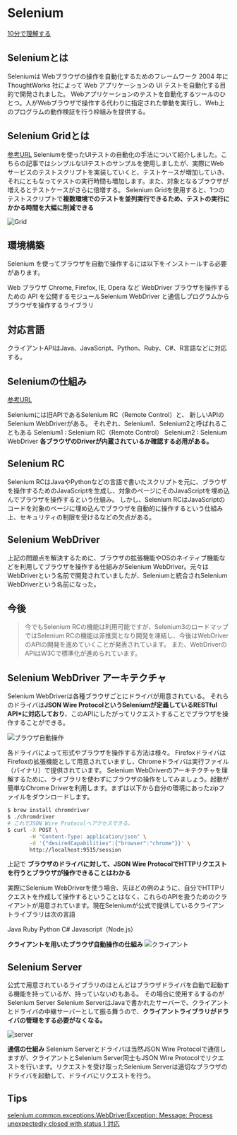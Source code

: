 # Selenium

[10分で理解する](https://qiita.com/Chanmoro/items/9a3c86bb465c1cce738a)

## Seleniumとは

Seleniumは Webブラウザの操作を自動化するためのフレームワーク
2004 年に ThoughtWorks 社によって Web アプリケーションの UI テストを自動化する目的で開発されました。
Webアプリケーションのテストを自動化するツールのひとつ。人がWebブラウザで操作する代わりに指定された挙動を実行し、Web上のプログラムの動作検証を行う枠組みを提供する。

## Selenium Gridとは

[参考URL](https://ics.media/entry/11141/)
Seleniumを使ったUIテストの自動化の手法について紹介しました。こちらの記事ではシンプルなUIテストのサンプルを使用しましたが、実際にWebサービスのテストスクリプトを実装していくと、テストケースが増加していき、それにともなってテストの実行時間も増加します。また、対象となるブラウザが増えるとテストケースがさらに倍増する。
Selenium Gridを使用すると、1つのテストスクリプトで**複数環境でのテストを並列実行できるため、テストの実行にかかる時間を大幅に削減できる**

![Grid](image/grid.png)

## 環境構築

Selenium を使ってブラウザを自動で操作するには以下をインストールする必要があります。

Web ブラウザ
Chrome, Firefox, IE, Opera など
WebDriver
ブラウザを操作するための API を公開するモジュールSelenium
WebDriver と通信しプログラムからブラウザを操作するライブラリ

## 対応言語

クライアントAPIはJava、JavaScript、Python、Ruby、C#、R言語などに対応する。

## Seleniumの仕組み

[参考URL](https://www.codegrid.net/articles/2014-selenium-1/)

Seleniumには旧APIであるSelenium RC（Remote Control）と、
新しいAPIのSelenium WebDriverがある。
それぞれ、Selenium1、Selenium2と呼ばれることもある
Selenium1 : Selenium RC（Remote Control）
Selenium2 : Selenium WebDriver **各ブラウザのDriverが内蔵されているか確認する必用がある。**

## Selenium RC

Selenium RCはJavaやPythonなどの言語で書いたスクリプトを元に、ブラウザを操作するためのJavaScriptを生成し、対象のページにそのJavaScriptを埋め込んでブラウザを操作するという仕組み。
しかし、Selenium RCはJavaScriptのコードを対象のページに埋め込んでブラウザを自動的に操作するという仕組み上、セキュリティの制限を受けるなどの欠点がある。

## Selenium WebDriver

上記の問題点を解決するために、ブラウザの拡張機能やOSのネイティブ機能などを利用してブラウザを操作する仕組みがSelenium WebDriver。元々はWebDriverという名前で開発されていましたが、Seleniumと統合されSelenium WebDriverという名前になった。

## 今後

>今でもSelenium RCの機能は利用可能ですが、Selenium3のロードマップではSelenium RCの機能は非推奨となり開発を凍結し、今後はWebDriverのAPIの開発を進めていくことが発表されています。
>また、WebDriverのAPIはW3Cで標準化が進められています。

## Selenium WebDriver アーキテクチャ

Selenium WebDriverは各種ブラウザごとにドライバが用意されている。
それらのドライバは**JSON Wire ProtocolというSeleniumが定義しているRESTful API*に対応しており**、このAPIにしたがってリクエストすることでブラウザを操作することができる。

![ブラウザ自動操作](image/ブラウザ自動操作.png)

各ドライバによって形式やブラウザを操作する方法は様々。
FirefoxドライバはFirefoxの拡張機能として用意されていますし、Chromeドライバは実行ファイル（バイナリ）で提供されています。
Selenium WebDriverのアーキテクチャを理解するために、ライブラリを使わずにブラウザの操作をしてみましょう。起動が簡単なChrome Driverを利用します。まずは以下から自分の環境にあったzipファイルをダウンロードします。

```sh
$ brew install chromdriver
$ ./chromdriver
# これでJSON Wire Protocolへアクセスできる。
$ curl -X POST \
       -H "Content-Type: application/json" \
       -d '{"desiredCapabilities":{"browser":"chrome"}}' \
       http://localhost:9515/session
```

上記で
**ブラウザのドライバに対して、JSON Wire ProtocolでHTTPリクエストを行うとブラウザが操作できることはわかる**

実際にSelenium WebDriverを使う場合、先ほどの例のように、自分でHTTPリクエストを作成して操作するということはなく、これらのAPIを扱うためのクライアントが用意されています。現在Seleniumが公式で提供しているクライアントライブラリは次の言語

Java
Ruby
Python
C#
Javascript（Node.js）

**クライアントを用いたブラウザ自動操作の仕組み**
![クライアント](image/selenium-webdriver.png)

## Selenium Server

公式で用意されているライブラリのほとんどはブラウザドライバを自動で起動する機能を持っているが、持っていないのもある。
その場合に使用するするのがSelenium Server
Selenium ServerはJavaで書かれたサーバーで、クライアントとドライバの中継サーバーとして振る舞うので、**クライアントライブラリがドライバの管理をする必要がなくなる。**

![server](image/SeleniumServer.png)

**通信の仕組み**
Selenium Serverとドライバは当然JSON Wire Protocolで通信しますが、クライアントとSelenium Server同士もJSON Wire Protocolでリクエストを行います。リクエストを受け取ったSelenium Serverは適切なブラウザのドライバを起動して、ドライバにリクエストを行う。

## Tips

[selenium.common.exceptions.WebDriverException: Message: Process unexpectedly closed with status 1 対応](https://qiita.com/katafuchix/items/80cbd7877c44789b040d)
